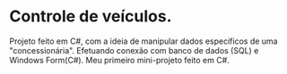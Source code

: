   # Controle de veículos.
Projeto feito em C#, com a ideia de manipular dados específicos de uma "concessionária".
Efetuando conexão com banco de dados (SQL) e Windows Form(C#).
Meu primeiro mini-projeto feito em C#.
